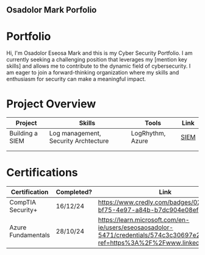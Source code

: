 ## Osadolor Mark Porfolio

# Portfolio

Hi, I'm Osadolor Eseosa Mark and this is my Cyber Security Portfolio. I am currently seeking a challenging position that leverages my [mention key skills] and allows me to contribute to the dynamic field of cybersecurity. I am eager to join a forward-thinking organization where my skills and enthusiasm for security can make a meaningful impact.


# Project Overview 
|     Project     |                 Skills                |     Tools       |      Link       |
| --------------- | ------------------------------------- | --------------- | --------------- |
| Building a SIEM | Log management, Security Archtecture  | LogRhythm, Azure|  <a href="[https://google.com]https://github.com/iMentorYT/SIEM/tree/main">SIEM</a>   |
|                 |                                       |                 |                 |
|                 |                                       |                 |                 |


# Certifications 

|     Certification     |               Completed?               |     Link       |
| --------------------  | -------------------------------------- | ---------------| 
| CompTIA Security+     |                16/12/24                |     https://www.credly.com/badges/029f32ca-bf75-4e97-a84b-b7dc904e08ef        | 
| Azure Fundamentals    |                28/10/24                |     https://learn.microsoft.com/en-ie/users/eseosaosadolor-5471/credentials/574c3c30697e2992?ref=https%3A%2F%2Fwww.linkedin.com%2F       |

